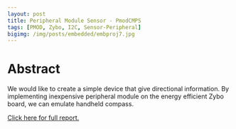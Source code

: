 ```yaml
---
layout: post
title: Peripheral Module Sensor - PmodCMPS
tags: [PMOD, Zybo, I2C, Sensor-Peripheral]
bigimg: /img/posts/embedded/embproj7.jpg
---
```


# Abstract
We would like to create a simple device that give directional information. By implementing inexpensive peripheral module on the energy efficient Zybo board, we can emulate handheld compass. 

[Click here for full report.](
https://drive.google.com/open?id=1FYxQmjEM4AOjyWO7d5kRZ_d3sYQGLXZ7)
